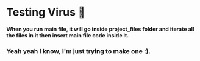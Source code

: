 # Testing Virus 😬

**When you run main file, it will go inside project_files folder and iterate all the files in it
then insert main file code inside it.**

### Yeah yeah I know, I'm just trying to make one :).